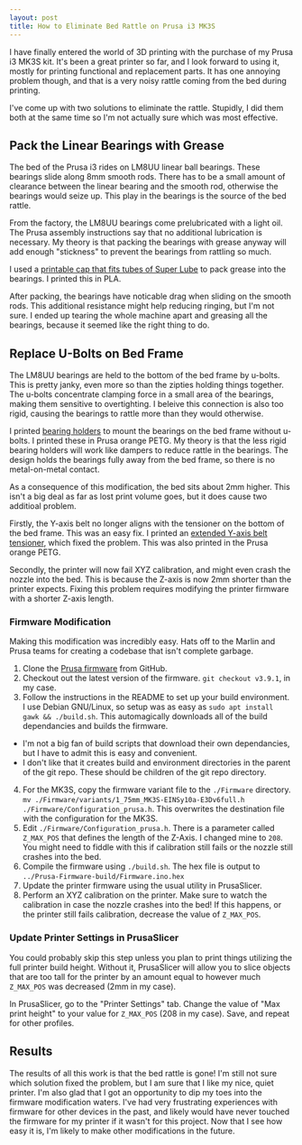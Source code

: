 ```yaml
---
layout: post
title: How to Eliminate Bed Rattle on Prusa i3 MK3S
---
```


I have finally entered the world of 3D printing with the purchase of my Prusa i3 MK3S kit.
It's been a great printer so far, and I look forward to using it, mostly for printing 
functional and replacement parts. It has one annoying problem though, and that is a very noisy
rattle coming from the bed during printing.

I've come up with two solutions to eliminate the rattle. Stupidly, I did
them both at the same time so I'm not actually sure which was most effective.

## Pack the Linear Bearings with Grease

The bed of the Prusa i3 rides on LM8UU linear ball bearings. These bearings slide along 8mm 
smooth rods. There has to be a small amount of clearance between the
linear bearing and the smooth rod, otherwise the bearings would seize up. This play in the
bearings is the source of the bed rattle.

From the factory, the LM8UU bearings come prelubricated with a light oil. The Prusa assembly
instructions say that no additional lubrication is necessary. My theory is that packing the
bearings with grease anyway will add enough "stickness" to prevent the bearings from rattling
so much.

I used a [printable cap that fits tubes of Super Lube](https://www.thingiverse.com/thing:1128781) to pack grease into the bearings. I printed this in PLA. 

After packing, the bearings have noticable drag when sliding on the smooth rods. This additional
resistance might help reducing ringing, but I'm not sure. I ended up tearing the whole machine
apart and greasing all the bearings, because it seemed like the right thing to do.

## Replace U-Bolts on Bed Frame

The LM8UU bearings are held to the bottom of the bed frame by u-bolts. 
This is pretty janky, even more so than the zipties holding things together. 
The u-bolts concentrate clamping force in a small area of the bearings, 
making them sensitive to overtighting. I beleive this connection is also too
rigid, causing the bearings to rattle more than they would otherwise.

I printed [bearing holders](https://www.thingiverse.com/thing:710913) to mount the bearings on the bed frame without u-bolts. I printed these in Prusa orange PETG. My theory is that the less rigid bearing holders will work like
dampers to reduce rattle in the bearings. The design holds the bearings fully away from the bed frame, so there is no metal-on-metal contact.

As a consequence of this modification, the bed sits about 2mm higher. This isn't a big
deal as far as lost print volume goes, but it does cause two additioal problem. 

Firstly, the Y-axis belt no longer aligns with the tensioner on the bottom of the bed frame. 
This was an easy fix. I printed an [extended Y-axis belt tensioner](https://www.thingiverse.com/thing:1548690), which fixed the problem. This was also printed in the Prusa orange PETG.

Secondly, the printer will now fail XYZ calibration, and might even crash the nozzle into the
bed. This is because the Z-axis is now 2mm shorter than the printer expects. Fixing this
problem requires modifying the printer firmware with a shorter Z-axis length.

### Firmware Modification

Making this modification was incredibly easy. Hats off to the Marlin and Prusa teams for
creating a codebase that isn't complete garbage.

1. Clone the [Prusa firmware](https://github.com/prusa3d/Prusa-Firmware) from GitHub.
2. Checkout out the latest version of the firmware. `git checkout v3.9.1`, in my case.
3. Follow the instructions in the README to set up your build environment. I use Debian 
GNU/Linux, so setup was as easy as `sudo apt install gawk && ./build.sh`. This automagically
downloads all of the build dependancies and builds the firmware.
  * I'm not a big fan of build scripts that download their own dependancies, but I have to admit
    this is easy and convenient.
  * I don't like that it creates build and environment directories in the parent of the git repo. These should be children of the git repo directory.
4. For the MK3S, copy the firmware variant file to the `./Firmware` directory. `mv ./Firmware/variants/1_75mm_MK3S-EINSy10a-E3Dv6full.h ./Firmware/Configuration_prusa.h`. This overwrites the destination file with the configuration for the MK3S.
5. Edit `./Firmware/Configuration_prusa.h`. There is a parameter called `Z_MAX_POS` that defines
the length of the Z-Axis. I changed mine to `208`. You might need to fiddle with this if calibration still fails or the nozzle still crashes into the bed.
6. Compile the firmware using `./build.sh`. The hex file is output to `../Prusa-Firmware-build/Firmware.ino.hex`
7. Update the printer firmware using the usual utility in PrusaSlicer.
8. Perform an XYZ calibration on the printer. Make sure to watch the calibration in case the nozzle crashes into the bed! If this happens, or the printer still fails calibration, decrease the value of `Z_MAX_POS`.

### Update Printer Settings in PrusaSlicer

You could probably skip this step unless you plan to print things utilizing the full printer build height. 
Without it, PrusaSlicer will allow you to slice objects that are too tall for the printer by an amount equal to however much `Z_MAX_POS` was decreased (2mm in my case).

In PrusaSlicer, go to the "Printer Settings" tab. Change the value of "Max print height" to your value for `Z_MAX_POS` (208 in my case). Save, and repeat for other profiles.

## Results

The results of all this work is that the bed rattle is gone! I'm still not sure which solution
fixed the problem, but I am sure that I like my nice, quiet printer. 
I'm also glad that I got an opportunity to dip my toes into the firmware modification waters.
I've had very frustrating experiences with firmware for other devices in the past, and likely would have never touched the firmware for my printer if it wasn't for this project. Now that
I see how easy it is, I'm likely to make other modifications in the future. 
